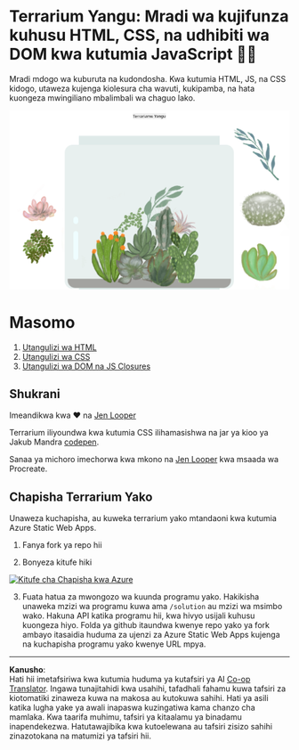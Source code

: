 <!--
CO_OP_TRANSLATOR_METADATA:
{
  "original_hash": "7965cd2bc5dc92ad888dc4c6ab2ab70a",
  "translation_date": "2025-08-28T04:12:52+00:00",
  "source_file": "3-terrarium/README.md",
  "language_code": "sw"
}
-->
# Terrarium Yangu: Mradi wa kujifunza kuhusu HTML, CSS, na udhibiti wa DOM kwa kutumia JavaScript 🌵🌱

Mradi mdogo wa kuburuta na kudondosha. Kwa kutumia HTML, JS, na CSS kidogo, utaweza kujenga kiolesura cha wavuti, kukipamba, na hata kuongeza mwingiliano mbalimbali wa chaguo lako.

![terrarium yangu](../../../translated_images/screenshot_gray.0c796099a1f9f25e40aa55ead81f268434c00af30d7092490759945eda63067d.sw.png)

# Masomo

1. [Utangulizi wa HTML](./1-intro-to-html/README.md)
2. [Utangulizi wa CSS](./2-intro-to-css/README.md)
3. [Utangulizi wa DOM na JS Closures](./3-intro-to-DOM-and-closures/README.md)

## Shukrani

Imeandikwa kwa ♥️ na [Jen Looper](https://www.twitter.com/jenlooper)

Terrarium iliyoundwa kwa kutumia CSS ilihamasishwa na jar ya kioo ya Jakub Mandra [codepen](https://codepen.io/Rotarepmi/pen/rjpNZY).

Sanaa ya michoro imechorwa kwa mkono na [Jen Looper](http://jenlooper.com) kwa msaada wa Procreate.

## Chapisha Terrarium Yako

Unaweza kuchapisha, au kuweka terrarium yako mtandaoni kwa kutumia Azure Static Web Apps.

1. Fanya fork ya repo hii

2. Bonyeza kitufe hiki

[![Kitufe cha Chapisha kwa Azure](https://aka.ms/deploytoazurebutton)](https://portal.azure.com/?feature.customportal=false&WT.mc_id=academic-77807-sagibbon#create/Microsoft.StaticApp)

3. Fuata hatua za mwongozo wa kuunda programu yako. Hakikisha unaweka mzizi wa programu kuwa ama `/solution` au mzizi wa msimbo wako. Hakuna API katika programu hii, kwa hivyo usijali kuhusu kuongeza hiyo. Folda ya github itaundwa kwenye repo yako ya fork ambayo itasaidia huduma za ujenzi za Azure Static Web Apps kujenga na kuchapisha programu yako kwenye URL mpya.

---

**Kanusho**:  
Hati hii imetafsiriwa kwa kutumia huduma ya kutafsiri ya AI [Co-op Translator](https://github.com/Azure/co-op-translator). Ingawa tunajitahidi kwa usahihi, tafadhali fahamu kuwa tafsiri za kiotomatiki zinaweza kuwa na makosa au kutokuwa sahihi. Hati ya asili katika lugha yake ya awali inapaswa kuzingatiwa kama chanzo cha mamlaka. Kwa taarifa muhimu, tafsiri ya kitaalamu ya binadamu inapendekezwa. Hatutawajibika kwa kutoelewana au tafsiri zisizo sahihi zinazotokana na matumizi ya tafsiri hii.